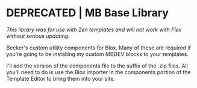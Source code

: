 DEPRECATED | MB Base Library 
============================

*This library was for use with Zen templates and will not work with Flex without serious updating.*

Becker's custom utility components for Blox. Many of these are required if you're going to be installing my custom MBDEV blocks to your templates. 

I'll add the version of the components file to the suffix of the .zip files. All you'll need to do is use the Blox importer in the components portion of the Template Editor to bring them into your site. 
